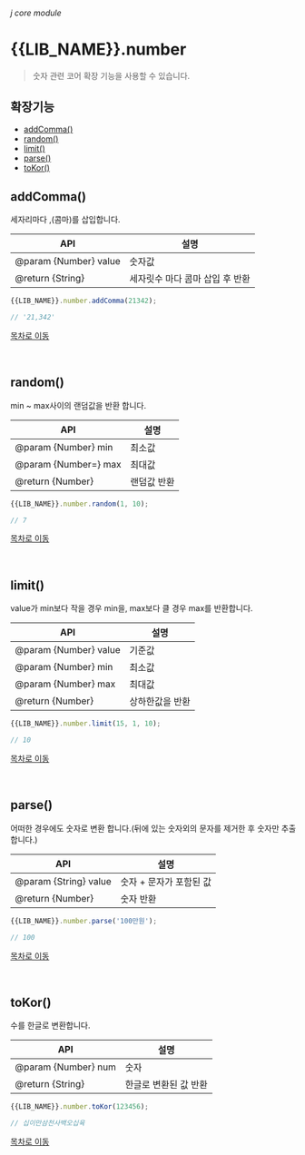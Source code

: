 ###### j core module

# {{LIB_NAME}}.number

> 숫자 관련 코어 확장 기능을 사용할 수 있습니다.

## 확장기능

- [addComma()](#addComma)
- [random()](#random)
- [limit()](#limit)
- [parse()](#parse)
- [toKor()](#toKor())

## addComma()

세자리마다 ,(콤마)를 삽입합니다.

API | 설명
--- | ---
@param {Number} value | 숫자값
@return {String} | 세자릿수 마다 콤마 삽입 후 반환

```js
{{LIB_NAME}}.number.addComma(21342);

// '21,342'
```

[목차로 이동](#확장기능)

<br>

## random()

min ~ max사이의 랜덤값을 반환 합니다.

API | 설명
--- | ---
@param {Number} min | 최소값
@param {Number=} max | 최대값
@return {Number} | 랜덤값 반환

```js
{{LIB_NAME}}.number.random(1, 10);

// 7
```

[목차로 이동](#확장기능)

<br>

## limit()

value가 min보다 작을 경우 min을, max보다 클 경우 max를 반환합니다.

API | 설명
--- | ---
@param {Number} value | 기준값
@param {Number} min | 최소값
@param {Number} max | 최대값
@return {Number} | 상하한값을 반환

```js
{{LIB_NAME}}.number.limit(15, 1, 10);

// 10
```

[목차로 이동](#확장기능)

<br>

## parse()

어떠한 경우에도 숫자로 변환 합니다.(뒤에 있는 숫자외의 문자를 제거한 후 숫자만 추출합니다.)

API | 설명
--- | ---
@param {String} value | 숫자 + 문자가 포함된 값
@return {Number} | 숫자 반환

```js
{{LIB_NAME}}.number.parse('100만원');

// 100
```

[목차로 이동](#확장기능)

<br>

## toKor()

수를 한글로 변환합니다.

API | 설명
--- | ---
@param {Number} num | 숫자
@return {String} | 한글로 변환된 값 반환

```js
{{LIB_NAME}}.number.toKor(123456);

// 십이만삼천사백오십육
```

[목차로 이동](#확장기능)

<br>

